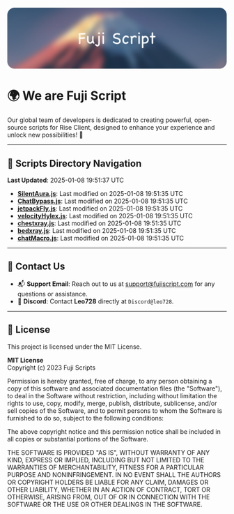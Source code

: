 ![Banner](.github/b.webp)

# 🌍 **We are Fuji Script**

Our global team of developers is dedicated to creating powerful, open-source scripts for Rise Client, designed to enhance your experience and unlock new possibilities! 🌟

---
<!-- SCRIPTS_NAVIGATION_START -->
## 📂 **Scripts Directory Navigation**

**Last Updated**: 2025-01-08 19:51:37 UTC

- **[SilentAura.js](scripts/SilentAura.js)**: Last modified on 2025-01-08 19:51:35 UTC
- **[ChatBypass.js](scripts/ChatBypass.js)**: Last modified on 2025-01-08 19:51:35 UTC
- **[jetpackFly.js](scripts/jetpackFly.js)**: Last modified on 2025-01-08 19:51:35 UTC
- **[velocityHylex.js](scripts/velocityHylex.js)**: Last modified on 2025-01-08 19:51:35 UTC
- **[chestxray.js](scripts/chestxray.js)**: Last modified on 2025-01-08 19:51:35 UTC
- **[bedxray.js](scripts/bedxray.js)**: Last modified on 2025-01-08 19:51:35 UTC
- **[chatMacro.js](scripts/chatMacro.js)**: Last modified on 2025-01-08 19:51:35 UTC

<!-- SCRIPTS_NAVIGATION_END -->

---

## 💬 **Contact Us**  
- 📬 **Support Email**: Reach out to us at [support@fujiscript.com](mailto:support@fujiscript.com) for any questions or assistance.  
- 💬 **Discord**: Contact **Leo728** directly at `Discord@leo728`.

---

## 📜 **License**

This project is licensed under the MIT License.  

**MIT License**  
Copyright (c) 2023 Fuji Scripts  

Permission is hereby granted, free of charge, to any person obtaining a copy of this software and associated documentation files (the "Software"), to deal in the Software without restriction, including without limitation the rights to use, copy, modify, merge, publish, distribute, sublicense, and/or sell copies of the Software, and to permit persons to whom the Software is furnished to do so, subject to the following conditions:  

The above copyright notice and this permission notice shall be included in all copies or substantial portions of the Software.  

THE SOFTWARE IS PROVIDED "AS IS", WITHOUT WARRANTY OF ANY KIND, EXPRESS OR IMPLIED, INCLUDING BUT NOT LIMITED TO THE WARRANTIES OF MERCHANTABILITY, FITNESS FOR A PARTICULAR PURPOSE AND NONINFRINGEMENT. IN NO EVENT SHALL THE AUTHORS OR COPYRIGHT HOLDERS BE LIABLE FOR ANY CLAIM, DAMAGES OR OTHER LIABILITY, WHETHER IN AN ACTION OF CONTRACT, TORT OR OTHERWISE, ARISING FROM, OUT OF OR IN CONNECTION WITH THE SOFTWARE OR THE USE OR OTHER DEALINGS IN THE SOFTWARE.  
